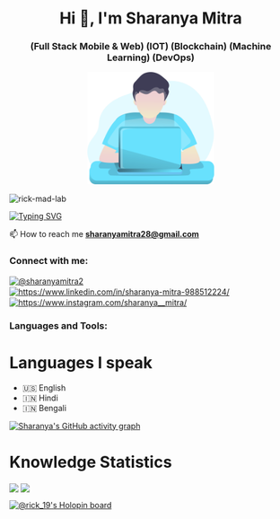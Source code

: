 <h1 align="center">Hi 👋, I'm Sharanya Mitra</h1>
<h3 align="center">(Full Stack Mobile & Web) (IOT) (Blockchain) (Machine Learning) (DevOps)</h3>

<p align="center"> <img src="https://raw.githubusercontent.com/sharanya-mitra/sharanya-mitra/f0993423ef8e286609b28ce76622432811bf1c96/working-with-laptop-1751979-0.svg" height="200px"></p>

<p align="left"> <img src="https://komarev.com/ghpvc/?username=rick-mad-lab&label=Profile%20views&color=0e75b6&style=flat" alt="rick-mad-lab" /> </p>

[![Typing SVG](https://readme-typing-svg.herokuapp.com?color=A3F600&background=FFFFFF00&lines=Love+to+Open+Source;Enthusiastic+in+Blockchain+Development;Enthusiastic+in+Full+Stack+Development;Love+to+do+IOT+Development+)](https://git.io/typing-svg)

 📫 How to reach me **sharanyamitra28@gmail.com**

<h3 align="left">Connect with me:</h3>
<p align="left">
<a href="https://twitter.com/@sharanyamitra2" target="blank"><img align="center" src="https://raw.githubusercontent.com/rahuldkjain/github-profile-readme-generator/master/src/images/icons/Social/twitter.svg" alt="@sharanyamitra2" height="30" width="40" /></a>
<a href="https://linkedin.com/in/sharanya-mitra-988512224/" target="blank"><img align="center" src="https://raw.githubusercontent.com/rahuldkjain/github-profile-readme-generator/master/src/images/icons/Social/linked-in-alt.svg" alt="https://www.linkedin.com/in/sharanya-mitra-988512224/" height="30" width="40" /></a>
<a href="https://www.instagram.com/sharanya__mitra/" target="blank"><img align="center" src="https://raw.githubusercontent.com/rahuldkjain/github-profile-readme-generator/master/src/images/icons/Social/instagram.svg" alt="https://www.instagram.com/sharanya__mitra/" height="30" width="40" /></a>
</p>

<h3 align="left">Languages and Tools:</h3>


</p>

<h1>Languages I speak</h1>
  
- 🇺🇸 English
- 🇮🇳 Hindi
- 🇮🇳 Bengali

<!-- <hr>
<h1 align="center">Join My Community</h1>
<a href="https://hackbeatsorg.bio.link" target="blank"><p align="center"> <img src="https://avatars.githubusercontent.com/u/104215012?s=400&u=6038d1c64ba3d94fbaad0c78cea5b165a47465bd&v=4" height="100px"></p>
 <h3 align="center">Hack Beats<h3>
</a>
<hr> -->

[![Sharanya's GitHub activity graph](https://activity-graph.herokuapp.com/graph?username=sharanya-mitra&theme=xcode)](https://git.io/sharanya-mitra)
<br />

<h1>Knowledge Statistics</h1>
  <img height="180em"   align="center" src="https://github-readme-stats.vercel.app/api?username=sharanya-mitra&show_icons=true&theme=jolly&include_all_commits=true&count_private=true"/>
  <img height="180em"  align="center" src="https://github-readme-stats.vercel.app/api/top-langs/?username=sharanya-mitra&&layout=compact&hide=shell&theme=jolly"/> 
</div>
 <br>
 
 
[![@rick_19's Holopin board](https://holopin.io/api/user/board?user=rick_19)](https://holopin.io/@rick_19)
